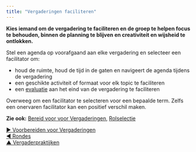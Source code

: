 ```yaml
---
title: "Vergaderingen faciliteren"
---
```



**Kies iemand om de vergadering te faciliteren en de groep te helpen focus te behouden, binnen de planning te blijven en creativiteit en wijsheid te ontlokken.**

Stel een agenda op voorafgaand aan elke vergadering en selecteer een facilitator om:

- houd de ruimte, houd de tijd in de gaten en navigeert de agenda tijdens de vergadering
- een geschikte activiteit of formaat voor elk topic te faciliteren
- een [evaluatie](evaluate-meetings.html) aan het eind van de vergadering te faciliteren

Overweeg om een facilitator te selecteren voor een bepaalde term. Zelfs een onervaren facilitator kan een positief verschil maken.

**Zie ook:** [Bereid voor voor Vergaderingen](prepare-for-meetings.html), [Rolselectie](role-selection.html)

[&#9654; Voorbereiden voor Vergaderingen](prepare-for-meetings.html)<br/>[&#9664; Rondes](rounds.html)<br/>[&#9650; Vergaderpraktijken](meeting-practices.html)

